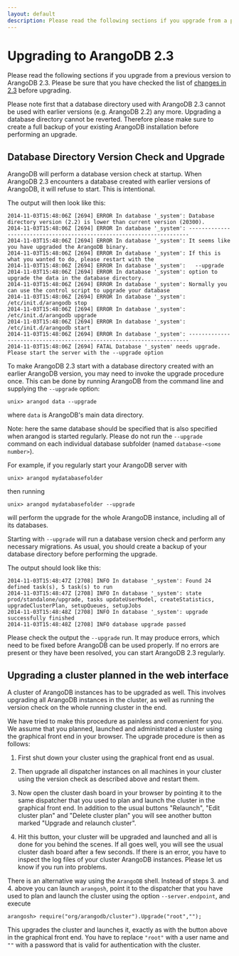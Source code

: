 ```yaml
---
layout: default
description: Please read the following sections if you upgrade from a previous version toArangoDB 2
---
```

Upgrading to ArangoDB 2.3
=========================

Please read the following sections if you upgrade from a previous version to
ArangoDB 2.3. Please be sure that you have checked the list of [changes in 2.3](upgrading-upgradingchanges23.html)
before upgrading.

Please note first that a database directory used with ArangoDB 2.3
cannot be used with earlier versions (e.g. ArangoDB 2.2) any
more. Upgrading a database directory cannot be reverted. Therefore
please make sure to create a full backup of your existing ArangoDB
installation before performing an upgrade.

Database Directory Version Check and Upgrade
--------------------------------------------

ArangoDB will perform a database version check at startup. When ArangoDB 2.3
encounters a database created with earlier versions of ArangoDB, it will refuse
to start. This is intentional.

The output will then look like this:

```
2014-11-03T15:48:06Z [2694] ERROR In database '_system': Database directory version (2.2) is lower than current version (20300).
2014-11-03T15:48:06Z [2694] ERROR In database '_system': ----------------------------------------------------------------------
2014-11-03T15:48:06Z [2694] ERROR In database '_system': It seems like you have upgraded the ArangoDB binary.
2014-11-03T15:48:06Z [2694] ERROR In database '_system': If this is what you wanted to do, please restart with the
2014-11-03T15:48:06Z [2694] ERROR In database '_system':   --upgrade
2014-11-03T15:48:06Z [2694] ERROR In database '_system': option to upgrade the data in the database directory.
2014-11-03T15:48:06Z [2694] ERROR In database '_system': Normally you can use the control script to upgrade your database
2014-11-03T15:48:06Z [2694] ERROR In database '_system':   /etc/init.d/arangodb stop
2014-11-03T15:48:06Z [2694] ERROR In database '_system':   /etc/init.d/arangodb upgrade
2014-11-03T15:48:06Z [2694] ERROR In database '_system':   /etc/init.d/arangodb start
2014-11-03T15:48:06Z [2694] ERROR In database '_system': ----------------------------------------------------------------------
2014-11-03T15:48:06Z [2694] FATAL Database '_system' needs upgrade. Please start the server with the --upgrade option
```

To make ArangoDB 2.3 start with a database directory created with an earlier
ArangoDB version, you may need to invoke the upgrade procedure once.  This can
be done by running ArangoDB from the command line and supplying the `--upgrade`
option:

    unix> arangod data --upgrade

where `data` is ArangoDB's main data directory. 

Note: here the same database should be specified that is also specified when
arangod is started regularly. Please do not run the `--upgrade` command on each
individual database subfolder (named `database-<some number>`).
 
For example, if you regularly start your ArangoDB server with

    unix> arangod mydatabasefolder

then running

    unix> arangod mydatabasefolder --upgrade

will perform the upgrade for the whole ArangoDB instance, including all of its
databases.

Starting with `--upgrade` will run a database version check and perform any
necessary migrations. As usual, you should create a backup of your database
directory before performing the upgrade.

The output should look like this:
```
2014-11-03T15:48:47Z [2708] INFO In database '_system': Found 24 defined task(s), 5 task(s) to run
2014-11-03T15:48:47Z [2708] INFO In database '_system': state prod/standalone/upgrade, tasks updateUserModel, createStatistics, upgradeClusterPlan, setupQueues, setupJobs
2014-11-03T15:48:48Z [2708] INFO In database '_system': upgrade successfully finished
2014-11-03T15:48:48Z [2708] INFO database upgrade passed
```

Please check the output the `--upgrade` run. It may produce errors, which need
to be fixed before ArangoDB can be used properly. If no errors are present or
they have been resolved, you can start ArangoDB 2.3 regularly.

Upgrading a cluster planned in the web interface
------------------------------------------------

A cluster of ArangoDB instances has to be upgraded as well. This
involves upgrading all ArangoDB instances in the cluster, as well as
running the version check on the whole running cluster in the end.

We have tried to make this procedure as painless and convenient for you.
We assume that you planned, launched and administrated a cluster using the
graphical front end in your browser. The upgrade procedure is then as
follows:

  1. First shut down your cluster using the graphical front end as
     usual.

  2. Then upgrade all dispatcher instances on all machines in your
     cluster using the version check as described above and restart them.

  3. Now open the cluster dash board in your browser by pointing it to
     the same dispatcher that you used to plan and launch the cluster in 
     the graphical front end. In addition to the usual buttons
     "Relaunch", "Edit cluster plan" and "Delete cluster plan" you will
     see another button marked "Upgrade and relaunch cluster".

  4. Hit this button, your cluster will be upgraded and launched and
     all is done for you behind the scenes. If all goes well, you will
     see the usual cluster dash board after a few seconds. If there is 
     an error, you have to inspect the log files of your cluster
     ArangoDB instances. Please let us know if you run into problems.

There is an alternative way using the `ArangoDB` shell. Instead of
steps 3. and 4. above you can launch `arangosh`, point it to the dispatcher
that you have used to plan and launch the cluster using the option
``--server.endpoint``, and execute

    arangosh> require("org/arangodb/cluster").Upgrade("root","");

This upgrades the cluster and launches it, exactly as with the button 
above in the graphical front end. You have to replace `"root"` with
a user name and `""` with a password that is valid for authentication
with the cluster.

